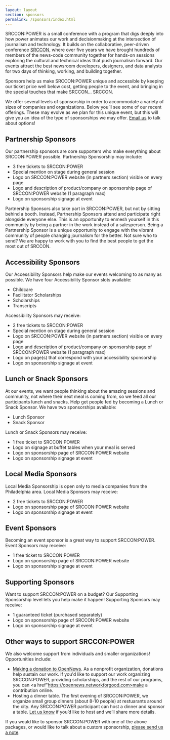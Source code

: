 ```yaml
---
layout: layout
section: sponsors
permalink: /sponsors/index.html
---
```


SRCCON:POWER is a small conference with a program that digs deeply into how power animates our work and decisionmaking at the intersection of journalism and technology. It builds on the collaborative, peer-driven conference <a href="https://srccon.org">SRCCON</a>, where over five years we have brought hundreds of members of the news-code community together for hands-on sessions exploring the cultural and technical ideas that push journalism forward. Our events attract the best newsroom developers, designers, and data analysts for two days of thinking, working, and building together.

Sponsors help us make SRCCON:POWER unique and accessible by keeping our ticket price well below cost, getting people to the event, and bringing in the special touches that make SRCCON… SRCCON.

We offer several levels of sponsorship in order to accommodate a variety of sizes of companies and organizations. Below you&rsquo;ll see some of our recent offerings. These may evolve as we plan for this unique event, but this will give you an idea of the type of sponsorships we may offer. <a href="mailto:erika@opennews.org">Email us</a> to talk about options!

## Partnership Sponsors

Our partnership sponsors are core supporters who make everything about SRCCON:POWER possible. Partnership Sponsorship may include:

* 3 free tickets to SRCCON:POWER
* Special mention on stage during general session
* Logo on SRCCON:POWER website (in partners section) visible on every page
* Logo and description of product/company on sponsorship page of SRCCON:POWER website (1 paragraph max)
* Logo on sponsorship signage at event
    
Partnership Sponsors also take part in SRCCON:POWER, but not by sitting behind a booth. Instead, Partnership Sponsors attend and participate right alongside everyone else. This is an opportunity to enmesh yourself in this community by being a partner in the work instead of a salesperson. Being a Partnership Sponsor is a unique opportunity to engage with the vibrant community of people changing journalism for the better. Not sure who to send? We are happy to work with you to find the best people to get the most out of SRCCON.

## Accessibility Sponsors

Our Accessibility Sponsors help make our events welcoming to as many as possible. We have four Accessibility Sponsor slots available:

* Childcare
* Facilitator Scholarships
* Scholarships
* Transcripts

Accessibility Sponsors may receive:

* 2 free tickets to SRCCON:POWER
* Special mention on stage during general session
* Logo on SRCCON:POWER website (in partners section) visible on every page
* Logo and description of product/company on sponsorship page of SRCCON:POWER website (1 paragraph max)
* Logo on page(s) that correspond with your accessibility sponsorship
* Logo on sponsorship signage at event

## Lunch or Snack Sponsors

At our events, we want people thinking about the amazing sessions and community, not where their next meal is coming from, so we feed all our participants lunch and snacks. Help get people fed by becoming a Lunch or Snack Sponsor. We have two sponsorships available:

* Lunch Sponsor
* Snack Sponsor

Lunch or Snack Sponsors may receive:

* 1 free ticket to SRCCON:POWER
* Logo on signage at buffet tables when your meal is served
* Logo on sponsorship page of SRCCON:POWER website
* Logo on sponsorship signage at event

## Local Media Sponsors

Local Media Sponsorship is open only to media companies from the Philadelphia area. Local Media Sponsors may receive:

* 2 free tickets to SRCCON:POWER
* Logo on sponsorship page of SRCCON:POWER website
* Logo on sponsorship signage at event
    
## Event Sponsors

Becoming an event sponsor is a great way to support SRCCON:POWER. Event Sponsors may receive:

* 1 free ticket to SRCCON:POWER
* Logo on sponsorship page of SRCCON:POWER website
* Logo on sponsorship signage at event

## Supporting Sponsors

Want to support SRCCON:POWER on a budget? Our Supporting Sponsorship level lets you help make it happen! Supporting Sponsors may receive:

* 1 guaranteed ticket (purchased separately)
* Logo on sponsorship page of SRCCON:POWER website
* Logo on sponsorship signage at event

## Other ways to support SRCCON:POWER

We also welcome support from individuals and smaller organizations! Opportunities include:

* <a href="https://opennews.networkforgood.com">Making a donation to OpenNews</a>. As a nonprofit organization, donations help sustain our work. If you'd like to support our work organizing SRCCON:POWER, providing scholarships, and the rest of our programs, you can <a href"https://opennews.networkforgood.com>make a contribution online</a>.
* Hosting a dinner table. The first evening of SRCCON:POWER, we organize small group dinners (about 8-10 people) at restuarants around the city. Any SRCCON:POWER participant can host a dinner and sponsor a table. <a href="mailto:erika@opennews.org">Let us know</a> if you&rsquo;d like to host and we&rsquo;ll share more details.

If you would like to sponsor SRCCON:POWER with one of the above packages, or would like to talk about a custom sponsorship, <a href="mailto:erika@opennews.org">please send us a note</a>.
